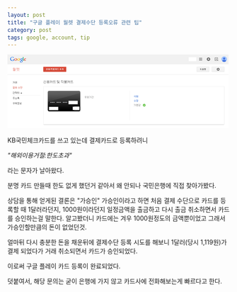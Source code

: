 ```yaml
---
layout: post
title: "구글 플레이 월렛 결제수단 등록오류 관련 팁"
category: post
tags: google, account, tip
---
```


![신용카드 및 직불카드 등록 이미지](/images/2014-12-27/01.png)


KB국민체크카드를 쓰고 있는데 결제카드로 등록하려니

*"해외이용거절:한도초과"*

라는 문자가 날아왔다.


분명 카드 만들때 한도 없게 했던거 같아서 왜 안되나 국민은행에 직접 찾아가봤다.

상담을 통해 얻게된 결론은 "가승인" 가승인이라고 하면 처음 결제 수단으로 카드를 등록할 때 1달러라던지, 1000원이라던지 일정금액을 출금하고 다시 출금 취소하면서 카드를 승인하는걸 말한다. 알고봤더니 카드에는 겨우 1000원정도의 금액뿐이었고 그래서 가승인할만큼의 돈이 없었던것.


얼마뒤 다시 충분한 돈을 채운뒤에 결제수단 등록 시도를 해보니 1달러(당시 1,119원)가 결제 되었다가 거래 취소되면서 카드가 승인되었다.


이로써 구글 플레이 카드 등록이 완료되었다.


덧붙여서, 해당 문의는 굳이 은행에 가지 않고 카드사에 전화해보는게 빠르다고 한다.
